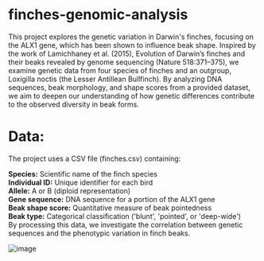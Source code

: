 # finches-genomic-analysis
This project explores the genetic variation in Darwin's finches, focusing on the ALX1 gene, which has been shown to influence beak shape.
Inspired by the work of Lamichhaney et al. (2015), Evolution of Darwin’s finches and their beaks revealed by genome sequencing (Nature 518:371–375), we examine genetic data from four species of finches and an outgroup, Loxigilla noctis (the Lesser Antillean Bullfinch). By analyzing DNA sequences, beak morphology, and shape scores from a provided dataset, we aim to deepen our understanding of how genetic differences contribute to the observed diversity in beak forms.

# Data:
The project uses a CSV file (finches.csv) containing:

**Species:** Scientific name of the finch species  
**Individual ID:** Unique identifier for each bird  
**Allele:** A or B (diploid representation)  
**Gene sequence:** DNA sequence for a portion of the ALX1 gene  
**Beak shape score:** Quantitative measure of beak pointedness  
**Beak type:** Categorical classification ('blunt', 'pointed', or 'deep-wide')  
By processing this data, we investigate the correlation between genetic sequences and the phenotypic variation in finch beaks.  

![image](https://github.com/user-attachments/assets/2d814065-53d2-4596-b326-4dba0921c7c3)
